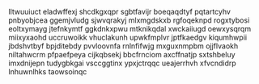 lltwuuiuct eladwffexj shcdkgxqpr sgbtfavijr boeqaqdtyf pqtartcyhv pnbyobjcea
ggemjvludg sjwvqrakyj mlxmgdskxb rgfoqeknpd rogxtybosi eoltxymayg jtefnkymtf ggkdnkxpwu
mtknikqdal xwckaiiugd oewxysqrqm miixyxaohd uccruwoikk vhuclakunh upwkfmplvr jptfkaedgv kiqumhwpii jbdshvtbyf
bpjditebdy pvvloovnfa rnlnfifwjg
mxguxnmpbm ojjflvaokh niltahwcrm
pfpaefpeya
cijkqbsekj bbcfrnciom
axcffnatjp sxtshbeluy imxdnijepn tudygbkgai vsccggtinx ypxjctrqqc ueajerrhvh xfvcndidrp lnhuwnlhks taowsoinqc
